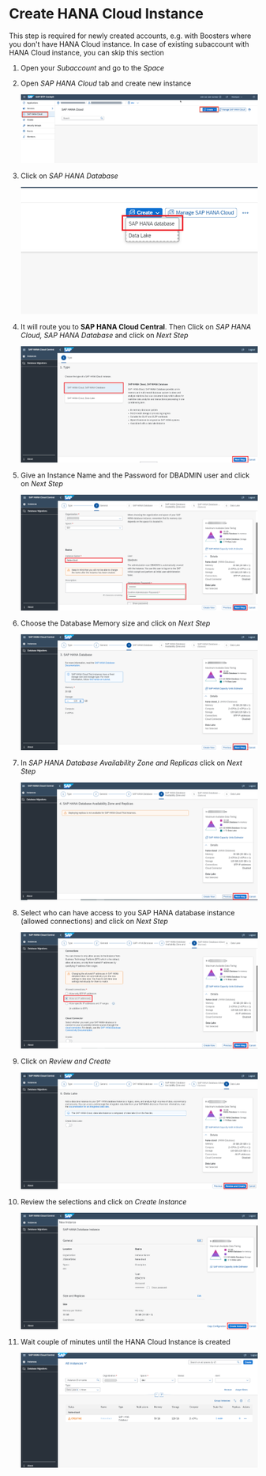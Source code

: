 # Create HANA Cloud Instance 

This step is required for newly created accounts, e.g. with Boosters where you don't have HANA Cloud instance. In case of existing subaccount with HANA Cloud instance, you can skip this section

1. Open your *Subaccount* and go to the *Space* 

2. Open *SAP HANA Cloud* tab and create new instance 
   
    ![hana-cloud](./images/hanacloud1.png)

3. Click on _SAP HANA Database_ 

    ![hana-cloud](./images/hanaCloudCreateOptionSelect.png)

3. It will route you to **SAP HANA Cloud Central**. Then Click on _SAP HANA Cloud, SAP HANA Database_ and click on _Next Step_

    ![hana-cloud](./images/hanaCloudCentral.png)

3. Give an Instance Name and the Password for DBADMIN user and click on _Next Step_

    ![hana-cloud](./images/hanaCloudGeneral.png)

4. Choose the Database Memory size and click on _Next Step_
   
   ![hana-cloud](./images/hanaDatabaseMemory.png)

5. In _SAP HANA Database Availability Zone and Replicas_ click on _Next Step_
   
   ![hana-cloud](./images/hanaAvailabilityZoneAndReplicas.png)

5. Select who can have access to you SAP HANA database instance (allowed connections) and click on _Next Step_
   
   ![hana-cloud](./images/hanaDatabaseAdvanced.png)

6. Click on _Review and Create_

    ![hana-cloud](./images/hanaCloudDataLakeStep.png)
    
6. Review the selections and click on _Create Instance_

    ![hana-cloud](./images/hanaCloudCreateInstance.png)
    
6. Wait couple of minutes until the HANA Cloud Instance is created

    ![hana-cloud](./images/hanaCloudCreating.png)

